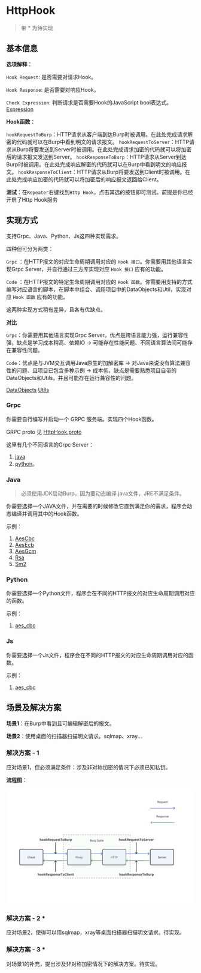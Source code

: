 # HttpHook

> 带 * 为待实现

## 基本信息

**选项解释**：

`Hook Request`: 是否需要对请求Hook。

`Hook Response`: 是否需要对响应Hook。

`Check Expression`: 判断请求是否需要Hook的JavaScript bool表达式。[Expression](https://github.com/outlaws-bai/Galaxy/blob/main/docs/Basic.md#Expression)

**Hook函数**：

`hookRequestToBurp`：HTTP请求从客户端到达Burp时被调用。在此处完成请求解密的代码就可以在Burp中看到明文的请求报文。
`hookRequestToServer`：HTTP请求从Burp将要发送到Server时被调用。在此处完成请求加密的代码就可以将加密后的请求报文发送到Server。
`hookResponseToBurp`：HTTP请求从Server到达Burp时被调用。在此处完成响应解密的代码就可以在Burp中看到明文的响应报文。
`hookResponseToClient`：HTTP请求从Burp将要发送到Client时被调用。在此处完成响应加密的代码就可以将加密后的响应报文返回给Client。


**测试**：在`Repeater`右键找到`Http Hook`，点击其选的按钮即可测试。前提是你已经开启了Http Hook服务

## 实现方式

支持Grpc、Java、Python、Js这四种实现需求。

四种但可分为两类：

`Grpc` ：在HTTP报文的对应生命周期调用对应的 `Hook 接口`。你需要用其他语言实现Grpc Server，并自行通过三方库实现对应 `Hook 接口` 应有的功能。

`Code` ：在HTTP报文的特定生命周期调用对应的 `Hook 函数`。你需要用支持的方式编写对应语言的脚本，在脚本中组合、调用项目中的DataObjects和Util，实现对应 `Hook 函数` 应有的功能。

这两种实现方式稍有差异，且各有优缺点。

**对比**

`Grpc`：你需要用其他语言实现Grpc Server。优点是跨语言能力强，运行兼容性强，缺点是学习成本稍高、依赖IO -> 可能存在性能问题、不同语言算法间可能存在兼容性问题。

`Code`：优点是与JVM交互调用Java原生的加解密库 -> 对Java来说没有算法兼容性的问题、且项目已包含多种示例 -> 成本低，缺点是需要熟悉项目自带的DataObjects和Utils，并且可能存在运行兼容性的问题。

[DataObjects](https://github.com/outlaws-bai/Galaxy/blob/main/docs/Basic.md#DataObjects)      [Utils](https://github.com/outlaws-bai/Galaxy/blob/main/docs/Basic.md#Utils)

### Grpc

你需要自行编写并启动一个 GRPC 服务端。实现四个Hook函数。

GRPC proto 见 [HttpHook.proto](https://github.com/outlaws-bai/Galaxy/blob/main/src/main/proto/HttpHook.proto)

这里有几个不同语言的Grpc Server：
1. [java](https://github.com/outlaws-bai/Galaxy/blob/main/src/test/java/org/m2sec/core/httphook/HttpHookGrpcServer.java)
2. [python](https://github.com/outlaws-bai/PyGRpcServer)。

### Java

> 必须使用JDK启动Burp，因为要动态编译.java文件，JRE不满足条件。

你需要选择一个JAVA文件，并在需要的时候修改它直到满足你的需求，程序会动态编译并调用其中的Hook函数。

示例：
1. [AesCbc](https://github1s.com/outlaws-bai/Galaxy/blob/main/src/main/resources/examples/AesCbc.java)
2. [AesEcb](https://github1s.com/outlaws-bai/Galaxy/blob/main/src/main/resources/examples/AesEcb.java)
3. [AesGcm](https://github1s.com/outlaws-bai/Galaxy/blob/main/src/main/resources/examples/AesGcm.java)
4. [Rsa](https://github1s.com/outlaws-bai/Galaxy/blob/main/src/main/resources/examples/Rsa.java)
5. [Sm2](https://github1s.com/outlaws-bai/Galaxy/blob/main/src/main/resources/examples/Sm2.java)

### Python

你需要选择一个Python文件，程序会在不同的HTTP报文的对应生命周期调用对应的函数。

示例：
1. [aes_cbc](https://github1s.com/outlaws-bai/Galaxy/blob/main/src/main/resources/examples/aes_cbc.py)

### Js

你需要选择一个Js文件，程序会在不同的HTTP报文的对应生命周期调用对应的函数。

示例：
1. [aes_cbc](https://github1s.com/outlaws-bai/Galaxy/blob/main/src/main/resources/examples/aes_cbc.js)

## 场景及解决方案

**场景1**：在Burp中看到且可编辑解密后的报文。

**场景2**：使用桌面的扫描器扫描明文请求。sqlmap、xray...

### 解决方案 - 1

应对场景1，但必须满足条件：涉及非对称加密的情况下必须已知私钥。

**流程图**：

![流程图](https://raw.githubusercontent.com/outlaws-bai/picture/main/img/image-20240621105543574.png)

### 解决方案 - 2 *

应对场景2，使得可以用sqlmap，xray等桌面扫描器扫描明文请求。待实现。

### 解决方案 - 3 *

对场景1的补充，提出涉及非对称加密情况下的解决方案。待实现。
